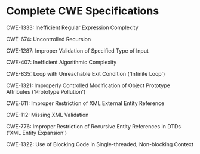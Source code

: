 

# Complete CWE Specifications

CWE-1333: Inefficient Regular Expression Complexity

CWE-674: Uncontrolled Recursion

CWE-1287: Improper Validation of Specified Type of Input

CWE-407: Inefficient Algorithmic Complexity

CWE-835: Loop with Unreachable Exit Condition ('Infinite Loop')

CWE-1321: Improperly Controlled Modification of Object Prototype Attributes ('Prototype Pollution')

CWE-611: Improper Restriction of XML External Entity Reference

CWE-112: Missing XML Validation

CWE-776: Improper Restriction of Recursive Entity References in DTDs ('XML Entity Expansion')

CWE-1322: Use of Blocking Code in Single-threaded, Non-blocking Context